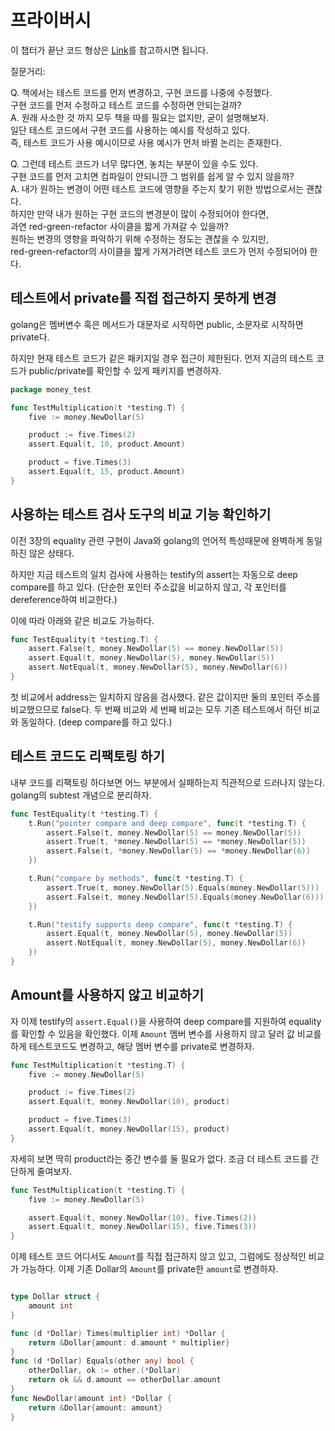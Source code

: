 # 프라이버시

이 챕터가 끝난 코드 형상은 [Link](https://github.com/JSYoo5B/TIL/tree/2251207f/TDD/TDD-by-example/money)를 참고하시면 됩니다.

질문거리:

Q. 책에서는 테스트 코드를 먼저 변경하고, 구현 코드를 나중에 수정했다.  
   구현 코드를 먼저 수정하고 테스트 코드를 수정하면 안되는걸까?  
A. 원래 사소한 것 까지 모두 책을 따를 필요는 없지만, 굳이 설명해보자.  
   일단 테스트 코드에서 구현 코드를 사용하는 예시를 작성하고 있다.  
   즉, 테스트 코드가 사용 예시이므로 사용 예시가 먼저 바뀔 논리는 존재한다.  

Q. 그런데 테스트 코드가 너무 많다면, 놓치는 부분이 있을 수도 있다.  
   구현 코드를 먼저 고치면 컴파일이 안되니깐 그 범위를 쉽게 알 수 있지 않을까?  
A. 내가 원하는 변경이 어떤 테스트 코드에 영향을 주는지 찾기 위한 방법으로서는 괜찮다.  
   하지만 만약 내가 원하는 구현 코드의 변경분이 많이 수정되어야 한다면,  
   과연 red-green-refactor 사이클을 짧게 가져갈 수 있을까?  
   원하는 변경의 영향을 파악하기 위해 수정하는 정도는 괜찮을 수 있지만,  
   red-green-refactor의 사이클을 짧게 가져가려면 테스트 코드가 먼저 수정되어야 한다.

## 테스트에서 private를 직접 접근하지 못하게 변경

golang은 멤버변수 혹은 메서드가 대문자로 시작하면 public, 소문자로 시작하면 private다.

하지만 현재 테스트 코드가 같은 패키지일 경우 접근이 제한된다. 먼저 지금의 테스트 코드가 public/private를 확인할 수 있게 패키지를 변경하자.

```go
package money_test

func TestMultiplication(t *testing.T) {
    five := money.NewDollar(5)

    product := five.Times(2)
    assert.Equal(t, 10, product.Amount)

    product = five.Times(3)
    assert.Equal(t, 15, product.Amount)
}
```

## 사용하는 테스트 검사 도구의 비교 기능 확인하기

이전 3장의 equality 관련 구현이 Java와 golang의 언어적 특성때문에 완벽하게 동일하진 않은 상태다.

하지만 지금 테스트의 일치 검사에 사용하는 testify의 assert는 자동으로 deep compare를 하고 있다. (단순한 포인터 주소값을 비교하지 않고, 각 포인터를 dereference하여 비교한다.)

이에 따라 아래와 같은 비교도 가능하다.

```go
func TestEquality(t *testing.T) {
    assert.False(t, money.NewDollar(5) == money.NewDollar(5))
    assert.Equal(t, money.NewDollar(5), money.NewDollar(5))
    assert.NotEqual(t, money.NewDollar(5), money.NewDollar(6))
}
```

첫 비교에서 address는 일치하지 않음을 검사했다. 같은 값이지만 둘의 포인터 주소를 비교했으므로 false다. 두 번째 비교와 세 번째 비교는 모두 기존 테스트에서 하던 비교와 동일하다. (deep compare를 하고 있다.)

## 테스트 코드도 리팩토링 하기

내부 코드를 리팩토링 하다보면 어느 부분에서 실패하는지 직관적으로 드러나지 않는다. golang의 subtest 개념으로 분리하자.

```go
func TestEquality(t *testing.T) {
    t.Run("pointer compare and deep compare", func(t *testing.T) {
        assert.False(t, money.NewDollar(5) == money.NewDollar(5))
        assert.True(t, *money.NewDollar(5) == *money.NewDollar(5))
        assert.False(t, *money.NewDollar(5) == *money.NewDollar(6))
    })

    t.Run("compare by methods", func(t *testing.T) {
        assert.True(t, money.NewDollar(5).Equals(money.NewDollar(5)))
        assert.False(t, money.NewDollar(5).Equals(money.NewDollar(6)))
    })

    t.Run("testify supports deep compare", func(t *testing.T) {
        assert.Equal(t, money.NewDollar(5), money.NewDollar(5))
        assert.NotEqual(t, money.NewDollar(5), money.NewDollar(6))
    })
}
```

## Amount를 사용하지 않고 비교하기

자 이제 testify의 `assert.Equal()`을 사용하여 deep compare를 지원하여 equality를 확인할 수 있음을 확인했다. 이제 `Amount` 멤버 변수를 사용하지 않고 달러 값 비교를 하게 테스트코드도 변경하고, 해당 멤버 변수를 private로 변경하자.

```go
func TestMultiplication(t *testing.T) {
    five := money.NewDollar(5)

    product := five.Times(2)
    assert.Equal(t, money.NewDollar(10), product)

    product = five.Times(3)
    assert.Equal(t, money.NewDollar(15), product)
}
```

자세히 보면 딱히 product라는 중간 변수를 둘 필요가 없다. 조금 더 테스트 코드를 간단하게 줄여보자.

```go
func TestMultiplication(t *testing.T) {
    five := money.NewDollar(5)

    assert.Equal(t, money.NewDollar(10), five.Times(2))
    assert.Equal(t, money.NewDollar(15), five.Times(3))
}
```

이제 테스트 코드 어디서도 `Amount`를 직접 접근하지 않고 있고, 그럼에도 정상적인 비교가 가능하다. 이제 기존 Dollar의 `Amount`를 private한 `amount`로 변경하자.

```go

type Dollar struct {
    amount int
}

func (d *Dollar) Times(multiplier int) *Dollar {
    return &Dollar{amount: d.amount * multiplier}
}
func (d *Dollar) Equals(other any) bool {
    otherDollar, ok := other.(*Dollar)
    return ok && d.amount == otherDollar.amount
}
func NewDollar(amount int) *Dollar {
    return &Dollar{amount: amount}
}
```